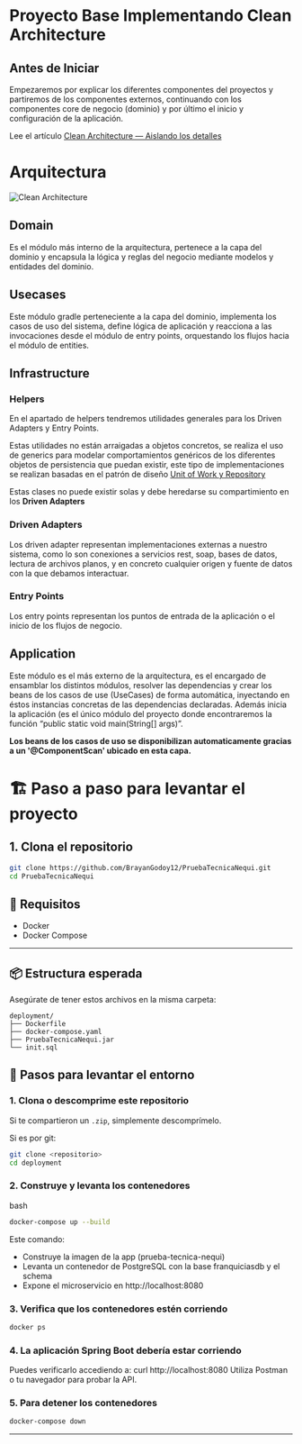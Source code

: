 # Proyecto Base Implementando Clean Architecture

## Antes de Iniciar

Empezaremos por explicar los diferentes componentes del proyectos y partiremos de los componentes externos, continuando con los componentes core de negocio (dominio) y por último el inicio y configuración de la aplicación.

Lee el artículo [Clean Architecture — Aislando los detalles](https://medium.com/bancolombia-tech/clean-architecture-aislando-los-detalles-4f9530f35d7a)

# Arquitectura

![Clean Architecture](https://miro.medium.com/max/1400/1*ZdlHz8B0-qu9Y-QO3AXR_w.png)

## Domain

Es el módulo más interno de la arquitectura, pertenece a la capa del dominio y encapsula la lógica y reglas del negocio mediante modelos y entidades del dominio.

## Usecases

Este módulo gradle perteneciente a la capa del dominio, implementa los casos de uso del sistema, define lógica de aplicación y reacciona a las invocaciones desde el módulo de entry points, orquestando los flujos hacia el módulo de entities.

## Infrastructure

### Helpers

En el apartado de helpers tendremos utilidades generales para los Driven Adapters y Entry Points.

Estas utilidades no están arraigadas a objetos concretos, se realiza el uso de generics para modelar comportamientos
genéricos de los diferentes objetos de persistencia que puedan existir, este tipo de implementaciones se realizan
basadas en el patrón de diseño [Unit of Work y Repository](https://medium.com/@krzychukosobudzki/repository-design-pattern-bc490b256006)

Estas clases no puede existir solas y debe heredarse su compartimiento en los **Driven Adapters**

### Driven Adapters

Los driven adapter representan implementaciones externas a nuestro sistema, como lo son conexiones a servicios rest,
soap, bases de datos, lectura de archivos planos, y en concreto cualquier origen y fuente de datos con la que debamos
interactuar.

### Entry Points

Los entry points representan los puntos de entrada de la aplicación o el inicio de los flujos de negocio.

## Application

Este módulo es el más externo de la arquitectura, es el encargado de ensamblar los distintos módulos, resolver las dependencias y crear los beans de los casos de use (UseCases) de forma automática, inyectando en éstos instancias concretas de las dependencias declaradas. Además inicia la aplicación (es el único módulo del proyecto donde encontraremos la función “public static void main(String[] args)”.

**Los beans de los casos de uso se disponibilizan automaticamente gracias a un '@ComponentScan' ubicado en esta capa.**



# 🏗️ Paso a paso para levantar el proyecto

## 1. Clona el repositorio

```bash
git clone https://github.com/BrayanGodoy12/PruebaTecnicaNequi.git
cd PruebaTecnicaNequi
```




## 🧰 Requisitos

- Docker
- Docker Compose

---

## 📦 Estructura esperada

Asegúrate de tener estos archivos en la misma carpeta:

```plaintext
deployment/
├── Dockerfile
├── docker-compose.yaml
├── PruebaTecnicaNequi.jar
└── init.sql
```

## 🐳 Pasos para levantar el entorno

### 1. Clona o descomprime este repositorio

Si te compartieron un `.zip`, simplemente descomprímelo.

Si es por git:

```bash
git clone <repositorio>
cd deployment
```
### 2. Construye y levanta los contenedores
bash
```bash
docker-compose up --build
```
Este comando:

- Construye la imagen de la app (prueba-tecnica-nequi)
- Levanta un contenedor de PostgreSQL con la base franquiciasdb y el schema
- Expone el microservicio en http://localhost:8080

### 3. Verifica que los contenedores estén corriendo

```bash
docker ps
```
### 4. La aplicación Spring Boot debería estar corriendo
Puedes verificarlo accediendo a: curl http://localhost:8080
Utiliza Postman o tu navegador para probar la API.

### 5. Para detener los contenedores

```bash
docker-compose down
```
---